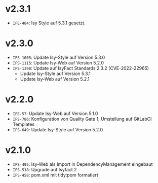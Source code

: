 # v2.3.1
- `IFE-484`: Isy Style auf 5.3.1 gesetzt.

# v2.3.0
- `IFS-1005`: Update Isy-Style auf Version 5.3.0
- `IFS-1115`: Update Isy-Web auf Version 5.2.0
- `IFS-1398`: Update auf IsyFact Standards 2.3.2 (CVE-2022-22965)
  - Update Isy-Style auf Version 5.3.1
  - Update Isy-Web auf Version 5.2.1

# v2.2.0
- `IFE-57`: Update Isy-Web auf Version 5.1.0
- `IFS-786`: Konfiguration von Quality Gate 1; Umstellung auf GitLabCI Templates
- `IFS-649`: Update Isy-Style auf Version 5.2.0

# v2.1.0
- `IFS-495`: Isy-Web als Import in DependencyManagement eingebaut
- `IFS-518`: Upgrade auf Isyfact 2
- `IFS-458`: pom.xml mit tidy:pom formatiert
